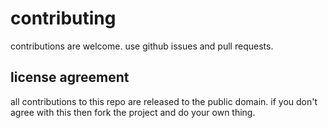 # contributing

contributions are welcome. use github issues and pull requests.

## license agreement

all contributions to this repo are released to the public domain. if you don't agree with this then fork the project and do your own thing.